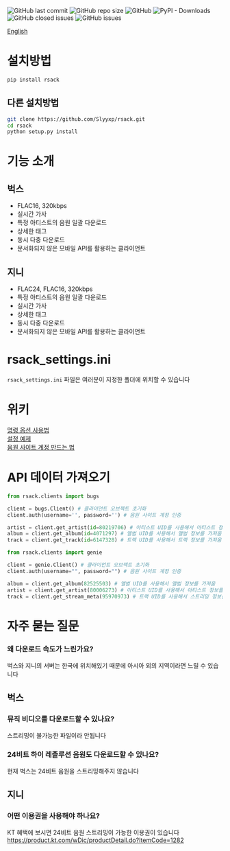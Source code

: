 ![GitHub last commit](https://img.shields.io/github/last-commit/Slyyxp/rsack) ![GitHub repo size](https://img.shields.io/github/repo-size/Slyyxp/rsack) ![GitHub](https://img.shields.io/github/license/Slyyxp/rsack) ![PyPI - Downloads](https://img.shields.io/pypi/dm/rsack) ![GitHub closed issues](https://img.shields.io/github/issues-closed-raw/Slyyxp/rsack) ![GitHub issues](https://img.shields.io/github/issues-raw/Slyyxp/rsack)

[English](https://github.com/Slyyxp/rsack/blob/master/README.en.md)

# 설치방법
```bash
pip install rsack
```

## 다른 설치방법
```bash
git clone https://github.com/Slyyxp/rsack.git
cd rsack
python setup.py install
```

# 기능 소개
## 벅스
- FLAC16, 320kbps
- 실시간 가사
- 특정 아티스트의 음원 일괄 다운로드
- 상세한 태그
- 동시 다중 다운로드
- 문서화되지 않은 모바일 API를 활용하는 클라이언트

## 지니
- FLAC24, FLAC16, 320kbps
- 특정 아티스트의 음원 일괄 다운로드
- 실시간 가사
- 상세한 태그
- 동시 다중 다운로드
- 문서화되지 않은 모바일 API를 활용하는 클라이언트

# rsack_settings.ini
`rsack_settings.ini` 파일은 여러분이 지정한 폴더에 위치할 수 있습니다

# 위키
[명령 옵션 사용법](https://github.com/Slyyxp/rsack/wiki/Command-Usage)  
[설정 예제](https://github.com/Slyyxp/rsack/wiki/Configuration)  
[음원 사이트 계정 만드는 법](https://github.com/Slyyxp/rsack/wiki/Account-Creation)  

# API 데이터 가져오기
```python
from rsack.clients import bugs

client = bugs.Client() # 클라이언트 오브젝트 초기화
client.auth(username='', password='') # 음원 사이트 계정 인증

artist = client.get_artist(id=80219706) # 아티스트 UID를 사용해서 아티스트 정보를 가져옴
album = client.get_album(id=4071297) # 앨범 UID를 사용해서 앨범 정보를 가져옴
track = client.get_track(id=6147328) # 트랙 UID를 사용해서 트랙 정보를 가져옴
```
```python
from rsack.clients import genie

client = genie.Client() # 클라이언트 오브젝트 초기화
client.auth(username="", password="") # 음원 사이트 계정 인증

album = client.get_album(82525503) # 앨범 UID를 사용해서 앨범 정보를 가져옴
artist = client.get_artist(80006273) # 아티스트 UID를 사용해서 아티스트 정보를 가져옴
track = client.get_stream_meta(95970973) # 트랙 UID를 사용해서 스트리밍 정보를 가져옴
```
# 자주 묻는 질문
### 왜 다운로드 속도가 느린가요?
벅스와 지니의 서버는 한국에 위치해있기 때문에 아시아 외의 지역이라면 느릴 수 있습니다

## 벅스
### 뮤직 비디오를 다운로드할 수 있나요?
스트리밍이 불가능한 파일이라 안됩니다
### 24비트 하이 레졸루션 음원도 다운로드할 수 있나요?
현재 벅스는 24비트 음원을 스트리밍해주지 않습니다

## 지니
### 어떤 이용권을 사용해야 하나요?
KT 혜택에 보시면 24비트 음원 스트리밍이 가능한 이용권이 있습니다
https://product.kt.com/wDic/productDetail.do?ItemCode=1282

